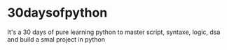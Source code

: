 # 30daysofpython
It's a 30 days of pure learning python to master script, syntaxe, logic, dsa and build a smal project in python
